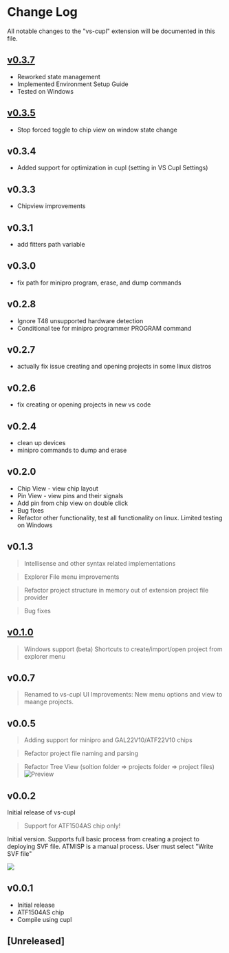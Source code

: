 # Change Log

All notable changes to the "vs-cupl" extension will be documented in this file.
## [v0.3.7](https://github.com/levvayner/ATF15xx-cupl/tree/releases/v0.3.7)
- Reworked state management
- Implemented Environment Setup Guide
- Tested on Windows

## [v0.3.5](https://github.com/levvayner/ATF15xx-cupl/tree/releases/v0.3.5)
- Stop forced toggle to chip view on window state change
## v0.3.4
 - Added support for optimization in cupl (setting in VS Cupl Settings)
## v0.3.3
- Chipview improvements
## v0.3.1
- add fitters path variable
## v0.3.0
- fix path for minipro program, erase, and dump commands
## v0.2.8
- Ignore T48 unsupported hardware detection
- Conditional tee for minipro programmer PROGRAM command
## v0.2.7
- actually fix issue creating and opening projects in some linux distros
## v0.2.6
- fix creating or opening projects in new vs code

## v0.2.4
- clean up devices
- minipro commands to dump and erase

## v0.2.0
- Chip View - view chip layout
- Pin View - view pins and their signals
- Add pin from chip view on double click
- Bug fixes
- Refactor other functionality, test all functionality on linux. Limited testing on Windows

## v0.1.3
> Intellisense and other syntax related implementations

> Explorer  File menu improvements

> Refactor project structure in memory out of extension project file provider

> Bug fixes

## [v0.1.0](https://github.com/levvayner/ATF15xx-cupl/tree/releases/v.0.1.0)
> Windows support (beta)
> Shortcuts to create/import/open project from explorer menu
## v0.0.7
> Renamed to vs-cupl
> UI Improvements: New menu options and view to maange projects.
## v0.0.5
> Adding support for minipro and GAL22V10/ATF22V10 chips

> Refactor project file naming and parsing

> Refactor Tree View (soltion folder => projects folder => project files)
![Preview](assets/images/activity-bar.png)

## v0.0.2

Initial release of vs-cupl
> Support for ATF1504AS chip only!


Initial version. Supports full basic process from creating a project to deploying SVF file.
ATMISP is a manual process. User must select "Write SVF file"

![](assets/images/atmisp-svf.png)

## v0.0.1
- Initial release
- ATF1504AS chip
- Compile using cupl
## [Unreleased]
